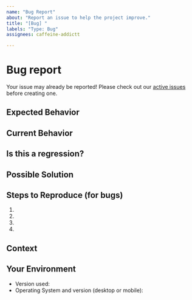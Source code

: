 ```yaml
---
name: "Bug Report"
about: "Report an issue to help the project improve."
title: "[Bug] "
labels: "Type: Bug"
assignees: caffeine-addictt

---
```


# Bug report
Your issue may already be reported!
Please check out our [active issues](https://github.com/caffeine-addictt/nyp_advanced_programming_cs/issues) before creating one.



## Expected Behavior
<!--
If you're describing a bug, tell us what should happen
If you're suggesting a change/improvement, tell us how it should work

Please include screenshots and/or code snippets if applicable
-->



## Current Behavior
<!--
If describing a bug, tell us what happens instead of the expected behavior
If suggesting a change/improvement, explain the difference from current behavior

Please include screenshots and/or code snippets if applicable
-->



## Is this a regression?
<!--
Did this behaviour use to work in previous versions?
If yes, what is the latest version where this behaviour is not present?
-->



## Possible Solution
<!--
Not obligatory, but suggest a fix/reason for the bug
or ideas how to implement the addition or change
-->



## Steps to Reproduce (for bugs)
<!--
Provide a link to a live example, or an unambiguous set of steps to reproduce this bug.
-->
1.
2.
3.
4.



## Context
<!--
How has this issue affected you?
What are you trying to accomplish?

Providing context helps us come up with a solution that is most useful in the real world.

Please include screenshots and/or code snippets if applicable
-->



## Your Environment
<!--
Include as many relevant details about the environment you experienced the bug in
-->
* Version used:
* Operating System and version (desktop or mobile):